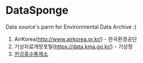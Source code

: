 # DataSponge
Data source's parm for Environmental Data Archive :)

1. AirKorea(http://www.airkorea.or.kr/) - 한국환경공단
2. 기상자료개방포털(https://data.kma.go.kr/) - 기상청
3. [한강홍수통제소](http://www.hrfco.go.kr/main.do)
